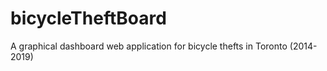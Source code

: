 # bicycleTheftBoard
A graphical dashboard web application for bicycle thefts in Toronto (2014-2019)
